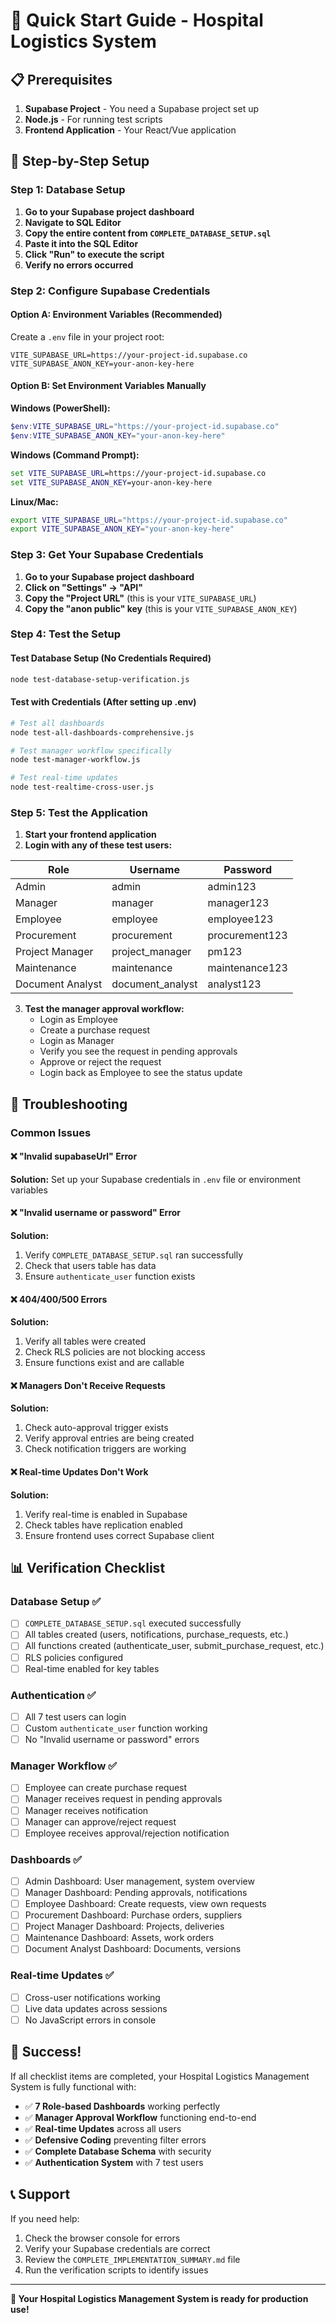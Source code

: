 # 🚀 Quick Start Guide - Hospital Logistics System

## 📋 Prerequisites

1. **Supabase Project** - You need a Supabase project set up
2. **Node.js** - For running test scripts
3. **Frontend Application** - Your React/Vue application

## 🎯 Step-by-Step Setup

### Step 1: Database Setup

1. **Go to your Supabase project dashboard**
2. **Navigate to SQL Editor**
3. **Copy the entire content from `COMPLETE_DATABASE_SETUP.sql`**
4. **Paste it into the SQL Editor**
5. **Click "Run" to execute the script**
6. **Verify no errors occurred**

### Step 2: Configure Supabase Credentials

#### Option A: Environment Variables (Recommended)

Create a `.env` file in your project root:

```env
VITE_SUPABASE_URL=https://your-project-id.supabase.co
VITE_SUPABASE_ANON_KEY=your-anon-key-here
```

#### Option B: Set Environment Variables Manually

**Windows (PowerShell):**
```powershell
$env:VITE_SUPABASE_URL="https://your-project-id.supabase.co"
$env:VITE_SUPABASE_ANON_KEY="your-anon-key-here"
```

**Windows (Command Prompt):**
```cmd
set VITE_SUPABASE_URL=https://your-project-id.supabase.co
set VITE_SUPABASE_ANON_KEY=your-anon-key-here
```

**Linux/Mac:**
```bash
export VITE_SUPABASE_URL="https://your-project-id.supabase.co"
export VITE_SUPABASE_ANON_KEY="your-anon-key-here"
```

### Step 3: Get Your Supabase Credentials

1. **Go to your Supabase project dashboard**
2. **Click on "Settings" → "API"**
3. **Copy the "Project URL"** (this is your `VITE_SUPABASE_URL`)
4. **Copy the "anon public" key** (this is your `VITE_SUPABASE_ANON_KEY`)

### Step 4: Test the Setup

#### Test Database Setup (No Credentials Required)
```bash
node test-database-setup-verification.js
```

#### Test with Credentials (After setting up .env)
```bash
# Test all dashboards
node test-all-dashboards-comprehensive.js

# Test manager workflow specifically
node test-manager-workflow.js

# Test real-time updates
node test-realtime-cross-user.js
```

### Step 5: Test the Application

1. **Start your frontend application**
2. **Login with any of these test users:**

| Role | Username | Password |
|------|----------|----------|
| Admin | admin | admin123 |
| Manager | manager | manager123 |
| Employee | employee | employee123 |
| Procurement | procurement | procurement123 |
| Project Manager | project_manager | pm123 |
| Maintenance | maintenance | maintenance123 |
| Document Analyst | document_analyst | analyst123 |

3. **Test the manager approval workflow:**
   - Login as Employee
   - Create a purchase request
   - Login as Manager
   - Verify you see the request in pending approvals
   - Approve or reject the request
   - Login back as Employee to see the status update

## 🔧 Troubleshooting

### Common Issues

#### ❌ "Invalid supabaseUrl" Error
**Solution:** Set up your Supabase credentials in `.env` file or environment variables

#### ❌ "Invalid username or password" Error
**Solution:** 
1. Verify `COMPLETE_DATABASE_SETUP.sql` ran successfully
2. Check that users table has data
3. Ensure `authenticate_user` function exists

#### ❌ 404/400/500 Errors
**Solution:**
1. Verify all tables were created
2. Check RLS policies are not blocking access
3. Ensure functions exist and are callable

#### ❌ Managers Don't Receive Requests
**Solution:**
1. Check auto-approval trigger exists
2. Verify approval entries are being created
3. Check notification triggers are working

#### ❌ Real-time Updates Don't Work
**Solution:**
1. Verify real-time is enabled in Supabase
2. Check tables have replication enabled
3. Ensure frontend uses correct Supabase client

## 📊 Verification Checklist

### Database Setup ✅
- [ ] `COMPLETE_DATABASE_SETUP.sql` executed successfully
- [ ] All tables created (users, notifications, purchase_requests, etc.)
- [ ] All functions created (authenticate_user, submit_purchase_request, etc.)
- [ ] RLS policies configured
- [ ] Real-time enabled for key tables

### Authentication ✅
- [ ] All 7 test users can login
- [ ] Custom `authenticate_user` function working
- [ ] No "Invalid username or password" errors

### Manager Workflow ✅
- [ ] Employee can create purchase request
- [ ] Manager receives request in pending approvals
- [ ] Manager receives notification
- [ ] Manager can approve/reject request
- [ ] Employee receives approval/rejection notification

### Dashboards ✅
- [ ] Admin Dashboard: User management, system overview
- [ ] Manager Dashboard: Pending approvals, notifications
- [ ] Employee Dashboard: Create requests, view own requests
- [ ] Procurement Dashboard: Purchase orders, suppliers
- [ ] Project Manager Dashboard: Projects, deliveries
- [ ] Maintenance Dashboard: Assets, work orders
- [ ] Document Analyst Dashboard: Documents, versions

### Real-time Updates ✅
- [ ] Cross-user notifications working
- [ ] Live data updates across sessions
- [ ] No JavaScript errors in console

## 🎉 Success!

If all checklist items are completed, your Hospital Logistics Management System is fully functional with:

- ✅ **7 Role-based Dashboards** working perfectly
- ✅ **Manager Approval Workflow** functioning end-to-end
- ✅ **Real-time Updates** across all users
- ✅ **Defensive Coding** preventing filter errors
- ✅ **Complete Database Schema** with security
- ✅ **Authentication System** with 7 test users

## 📞 Support

If you need help:
1. Check the browser console for errors
2. Verify your Supabase credentials are correct
3. Review the `COMPLETE_IMPLEMENTATION_SUMMARY.md` file
4. Run the verification scripts to identify issues

---

**🚀 Your Hospital Logistics Management System is ready for production use!**
